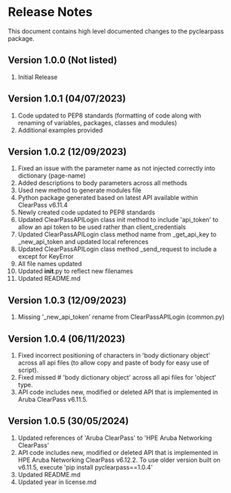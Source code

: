 # Release Notes
This document contains high level documented changes to the pyclearpass package.

## Version 1.0.0 (Not listed) 
1. Initial Release

## Version 1.0.1 (04/07/2023)
1. Code updated to PEP8 standards (formatting of code along with renaming of variables, packages, classes and modules)
2. Additional examples provided

## Version 1.0.2 (12/09/2023)
1. Fixed an issue with the parameter name as not injected correctly into dictionary (page-name)
2. Added descriptions to body parameters across all methods 
3. Used new method to generate modules file 
4. Python package generated  based on latest API available within ClearPass v6.11.4
5. Newly created code updated to PEP8 standards
6. Updated ClearPassAPILogin class init method to include 'api_token' to allow an api token to be used rather than client_credentials
7. Updated ClearPassAPILogin class method name from _get_api_key to _new_api_token and updated local references
8. Updated ClearPassAPILogin class method _send_request to include a except for KeyError
9. All file names updated
10. Updated __init__.py to reflect new filenames
11. Updated README.md

## Version 1.0.3 (12/09/2023)
1. Missing '_new_api_token' rename from ClearPassAPILogin (common.py)

## Version 1.0.4 (06/11/2023)
1. Fixed incorrect positioning of characters in 'body dictionary object' across all api files (to allow copy and paste of body for easy use of script).
2. Fixed missed # 'body dictionary object' across all api files for 'object' type.  
3. API code includes new, modified or deleted API that is implemented in Aruba ClearPass v6.11.5.

## Version 1.0.5 (30/05/2024)
1. Updated references of 'Aruba ClearPass' to 'HPE Aruba Networking ClearPass'
2. API code includes new, modified or deleted API that is implemented in HPE Aruba Networking ClearPass v6.12.2. To use older version built on v6.11.5, execute 'pip install pyclearpass==1.0.4'
3. Updated README.md
4. Updated year in license.md